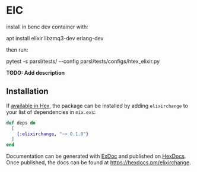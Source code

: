 # EIC

install in benc dev container with:

apt install elixir libzmq3-dev erlang-dev

then run:

pytest -s parsl/tests/ --config parsl/tests/configs/htex_elixir.py 

**TODO: Add description**

## Installation

If [available in Hex](https://hex.pm/docs/publish), the package can be installed
by adding `elixirchange` to your list of dependencies in `mix.exs`:

```elixir
def deps do
  [
    {:elixirchange, "~> 0.1.0"}
  ]
end
```

Documentation can be generated with [ExDoc](https://github.com/elixir-lang/ex_doc)
and published on [HexDocs](https://hexdocs.pm). Once published, the docs can
be found at <https://hexdocs.pm/elixirchange>.

